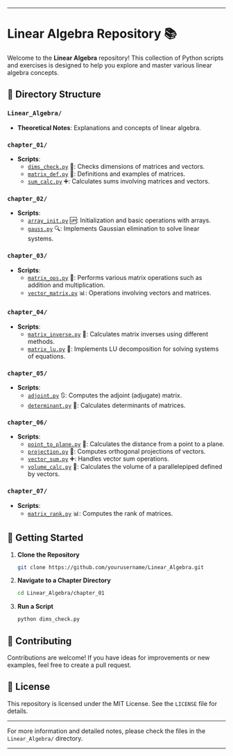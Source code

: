 
---

# Linear Algebra Repository 📚

Welcome to the **Linear Algebra** repository! This collection of Python scripts and exercises is designed to help you explore and master various linear algebra concepts.

## 📁 Directory Structure

### `Linear_Algebra/` 
- **Theoretical Notes**: Explanations and concepts of linear algebra.

### `chapter_01/`
- **Scripts**:
  - [`dims_check.py`](chapter_01/dims_check.py) 🧮: Checks dimensions of matrices and vectors.
  - [`matrix_def.py`](chapter_01/matrix_def.py) 📐: Definitions and examples of matrices.
  - [`sum_calc.py`](chapter_01/sum_calc.py) ➕: Calculates sums involving matrices and vectors.

### `chapter_02/`
- **Scripts**:
  - [`array_init.py`](chapter_02/array_init.py) 🆙: Initialization and basic operations with arrays.
  - [`gauss.py`](chapter_02/gauss.py) 🔍: Implements Gaussian elimination to solve linear systems.

### `chapter_03/`
- **Scripts**:
  - [`matrix_ops.py`](chapter_03/matrix_ops.py) 🔢: Performs various matrix operations such as addition and multiplication.
  - [`vector_matrix.py`](chapter_03/vector_matrix.py) 📊: Operations involving vectors and matrices.

### `chapter_04/`
- **Scripts**:
  - [`matrix_inverse.py`](chapter_04/matrix_inverse.py) 🔄: Calculates matrix inverses using different methods.
  - [`matrix_lu.py`](chapter_04/matrix_lu.py) 🔢: Implements LU decomposition for solving systems of equations.

### `chapter_05/`
- **Scripts**:
  - [`adjoint.py`](chapter_05/adjoint.py) 🔃: Computes the adjoint (adjugate) matrix.
  - [`determinant.py`](chapter_05/determinant.py) 🔢: Calculates determinants of matrices.

### `chapter_06/`
- **Scripts**:
  - [`point_to_plane.py`](chapter_06/point_to_plane.py) 📍: Calculates the distance from a point to a plane.
  - [`projection.py`](chapter_06/projection.py) 📐: Computes orthogonal projections of vectors.
  - [`vector_sum.py`](chapter_06/vector_sum.py) ➕: Handles vector sum operations.
  - [`volume_calc.py`](chapter_06/volume_calc.py) 📏: Calculates the volume of a parallelepiped defined by vectors.

### `chapter_07/`
- **Scripts**:
  - [`matrix_rank.py`](chapter_07/matrix_rank.py) 📊: Computes the rank of matrices.

## 🚀 Getting Started

1. **Clone the Repository**

   ```bash
   git clone https://github.com/yourusername/Linear_Algebra.git
   ```

2. **Navigate to a Chapter Directory**

   ```bash
   cd Linear_Algebra/chapter_01
   ```

3. **Run a Script**

   ```bash
   python dims_check.py
   ```

## 🤝 Contributing

Contributions are welcome! If you have ideas for improvements or new examples, feel free to create a pull request.

## 📜 License

This repository is licensed under the MIT License. See the `LICENSE` file for details.

---

For more information and detailed notes, please check the files in the `Linear_Algebra/` directory.

---

